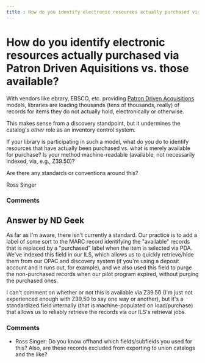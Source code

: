 ```yaml
---
title : How do you identify electronic resources actually purchased via Patron Driven Aquisitions vs. those available?
---
```

How do you identify electronic resources actually purchased via Patron Driven Aquisitions vs. those available?
=====================
With vendors like ebrary, EBSCO, etc. providing [Patron Driven
Acquisitions](http://scholarlykitchen.sspnet.org/2011/05/31/what-patron-driven-acquisition-pda-does-and-doesnt-mean-an-faq/)
models, libraries are loading thousands (tens of thousands, really) of
records for items they do not actually hold, electronically or
otherwise.

This makes sense from a discovery standpoint, but it undermines the
catalog's *other* role as an inventory control system.

If your library is participating in such a model, what do you do to
identify resources that have actually been purchased vs. what is merely
available for purchase? Is your method machine-readable (available, not
necessarily indexed, via, e.g., Z39.50)?

Are there any standards or conventions around this?

Ross Singer

### Comments ###


Answer by ND Geek
----------------
As far as I'm aware, there isn't currently a standard. Our practice is
to add a label of some sort to the MARC record identifying the
"available" records that is replaced by a "purchased" label when the
item is selected via PDA. We've indexed this field in our ILS, which
allows us to quickly retrieve/hide them from our OPAC and discovery
system (if you're using a deposit account and it runs out, for example),
and we also used this field to purge the non-purchased records when our
pilot program expired, without purging the purchased ones.

I can't comment on whether or not this is available via Z39.50 (I'm just
not experienced enough with Z39.50 to say one way or another), but it's
a standardized field internally (that is machine-populated on
load/purchase) that allows us to reliably retrieve the records via our
ILS's retrieval jobs.

### Comments ###
* Ross Singer: Do you know offhand which fields/subfields you used for this? Also, are
these records excluded from exporting to union catalogs and the like?

